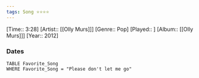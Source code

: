 ```yaml
---
tags: Song ⭐⭐⭐⭐ 
---
```

[Time:: 3:28]
[Artist:: [[Olly Murs]]]
[Genre:: Pop]
[Played:: ]
[Album:: [[Olly Murs]]]
[Year:: 2012]
### Dates
````dataview
TABLE Favorite_Song
WHERE Favorite_Song = "Please don't let me go"
````